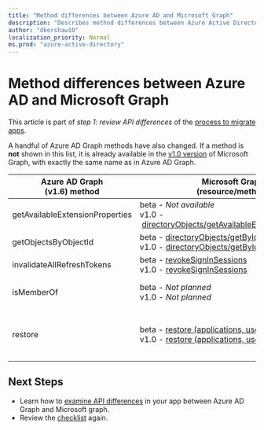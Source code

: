 ```yaml
---
title: "Method differences between Azure AD and Microsoft Graph"
description: "Describes method differences between Azure Active Directory (Azure AD) Graph API and Microsoft Graph API (REST)."
author: "dkershaw10"
localization_priority: Normal
ms.prod: "azure-active-directory"
---
```


# Method differences between Azure AD and Microsoft Graph

This article is part of *step 1: review API differences* of the [process to migrate apps](migrate-azure-ad-graph-planning-checklist.md).

A handful of Azure AD Graph methods have also changed.  If a method is **not** shown in this list, it is already available in the [v1.0 version](/graph/api/overview?view=graph-rest-1.0) of Microsoft Graph, with exactly the same name as in Azure AD Graph.

|Azure AD Graph <br>(v1.6) method |Microsoft Graph<br>(resource/method)|Comments|
|---|---|---|
| getAvailableExtensionProperties | beta&nbsp;-&nbsp;_Not available_ <br> v1.0&nbsp;-&nbsp;[directoryObjects/getAvailableExtensionProperties](/graph/api/directoryobject-getavailableextensionproperties?view=graph-rest-1.0) |  |
| getObjectsByObjectId | beta&nbsp;-&nbsp;[directoryObjects/getByIds](/graph/api/directoryobject-getbyids?view=graph-rest-beta) <br> v1.0&nbsp;-&nbsp;[directoryObjects/getByIds](/graph/api/directoryobject-getbyids?view=graph-rest-1.0) | |
| invalidateAllRefreshTokens | beta&nbsp;-&nbsp;[revokeSignInSessions](/graph/api/user-revokesigninsessions?view=graph-rest-beta) <br> v1.0&nbsp;-&nbsp;[revokeSignInSessions](/graph/api/user-revokesigninsessions?view=graph-rest-1.0) | |
| isMemberOf | beta&nbsp;-&nbsp;_Not planned_ <br> v1.0&nbsp;-&nbsp;_Not planned_ | Use [checkMemberGroups](/graph/api/user-checkmembergroups?view=graph-rest-1.0) instead. |
| restore | beta&nbsp;-&nbsp;[restore&nbsp;(applications,&nbsp;users,&nbsp;and&nbsp;groups)](/graph/api/directory-deleteditems-restore?view=graph-rest-beta)<br> v1.0&nbsp;-&nbsp;[restore&nbsp;(applications,&nbsp;users,&nbsp;and&nbsp;groups)](/graph/api/directory-deleteditems-restore?view=graph-rest-1.0) | You can also view deleted applications, users, and groups and permanently delete them. |

## Next Steps

- Learn how to [examine API differences](migrate-azure-ad-graph-audit-api-use.md) in your app between Azure AD Graph and Microsoft graph.
- Review the [checklist](migrate-azure-ad-graph-planning-checklist.md) again.
